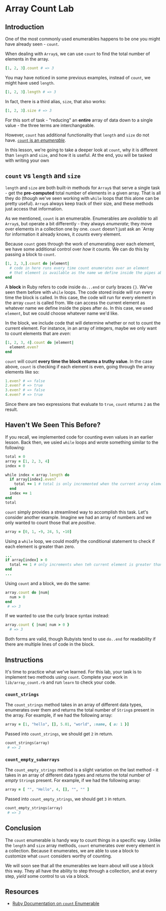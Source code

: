 # Array Count Lab

## Introduction

One of the most commonly used enumerables happens to be one you might have
already seen - `count`.

When dealing with `Array`s, we can use `count` to find the total number of
elements in the array.

```rb
[1, 2, 3].count # => 3
```

You may have noticed in some previous examples, instead of `count`, we might
have used `length`.

```rb
[1, 2, 3].length # => 3
```

In fact, there is a third alias, `size`, that also works:

```rb
[1, 2, 3].size # => 3
```

For this sort of task - "reducing" an **entire** array of data down to a single
value - the three terms are interchangeable.

However, `count` has additional functionality that `length` and `size` do not
have. [`count` is an _enumerable_][count].

In this lesson, we're going to take a deeper look at `count`, why it is
different than `length` and `size`, and how it is useful. At the end, you will
be tasked with writing your own 

## `count` vs `length` and `size`

`length` and `size` are both built-in methods for `Array`s that serve a single
task - get the **pre-computed** total number of elements in a given array. That
is all they do (though we've seen working with `while` loops that this alone can
be pretty useful). `Array`s always keep track of their size, and these methods
just access that information.

As we mentioned, `count` is an enumerable. Enumerables are _available_ to all
`Array`s, but operate a bit differently - they always _enumerate_; they move
over elements in a collection one by one. `count` doesn't just ask an `Array for
information it already knows, it _counts_ every element.

Because `count` goes through the work of enumerating over each element, we have
some additional control over _how_ it counts. We can do this by passing a
block to `count`.

```rb
[1, 2, 3,].count do |element|
  # code in here runs every time count enumerates over an element
  # that element is available as the name we define inside the pipes above
end
```

A **block** in Ruby refers to code inside `do...end` or curly braces `{}`. We've
seen them before with `while` loops. The code stored inside will run every time
the block is called. In this case, the code will run for every element in the
array `count` is called from. We can access the current element as whatever name
we define inside the pipes after `do`. In this case, we used `element`, but we
could choose whatever name we'd like.

In the block, we include code that will determine whether or not to count the
current element. For instance, in an array of integers, maybe we only want to
count elements that are _even_:

```rb
[1, 2, 3, 4].count do |element|
  element.even?
end
```

`count` will count **every time the block returns a truthy value**. In the case
above, `count` is checking if each element is even, going through the array
elements like so:

```rb
1.even? # => false
2.even? # => true
3.even? # => false
4.even? # => true
```

Since there are two expressions that evaluate to `true`, `count` returns `2` as
the result.

## Haven't We Seen This Before?

If you recall, we implemented code for counting even values in an earlier
lesson. Back then, we  usied `while` loops and wrote something similar to the
following:

```rb
total = 0
array = [1, 2, 3, 4]
index = 0

while index < array.length do
  if array[index].even?
    total += 1 # total is only incremented when the current array element is even
  end
  index += 1
end
total
```

`count` simply provides a streamlined way to accomplish this task. Let's
consider another example. Imagine we had an array of numbers and we only wanted
to count those that are _positive_.

```rb
array = [0, 1, -9, 24, 5, -10]
```

Using a `while` loop, we could modify the conditional statement to check if each
element is greater than zero.

```rb
...
if array[index] > 0
  total += 1 # only increments when teh current element is greater than zero
end
...
```

Using `count` and a block, we do the same:

```rb
array.count do |num|
  num > 0
end
 # => 3
```

If we wanted to use the curly brace syntax instead:

```rb
array.count { |num| num > 0 }
  # => 3
```

Both forms are valid, though Rubyists tend to use `do..end` for readability if
there are multiple lines of code in the block.

## Instructions

It's time to practice what we've learned. For this lab, your task is to
implement two methods using `count`. Complete your work in `lib/array_count.rb`
and run `learn` to check your code.

### `count_strings`

The `count_strings` method takes in an array of different data types, enumerates
over them and returns the total number of `String`s present in the array. For
example, if we had the following array:

```rb
array = [1, "hello", [], 5.01, "world", :name, { a: 1 }]
```

Passed into `count_strings`, we should get `2` in return.

```rb
count_strings(array)
 # => 2
```

### `count_empty_subarrays`

The `count_empty_strings` method is a slight variation on the last method - it
takes in an array of different data types and returns the total number of
_empty_ `String`s present. For example, if we had the
following array:

```rb
array = [ "", "Hello", 4, [], "", "" ]
```

Passed into `count_empty_strings`, we should get `3` in return.

```rb
count_empty_strings(array)
 # => 3
```

## Conclusion

The `count` enumerable is handy way to count things in a specific way. Unlike
the `length` and `size` array methods, `count` enumerates over every element in
a collection. Because it enumerates, we are able to use a block to customize
what `count` considers worthy of counting.

We will soon see that all the enumerables we learn about will use a block this
way. They all have the ability to step through a collection, and at every step,
_yield_ some control to us via a block.

## Resources

- [Ruby Documentation on `count` Enumerable][count]

[count]: https://ruby-doc.org/core-2.7.0/Enumerable.html#method-i-count
